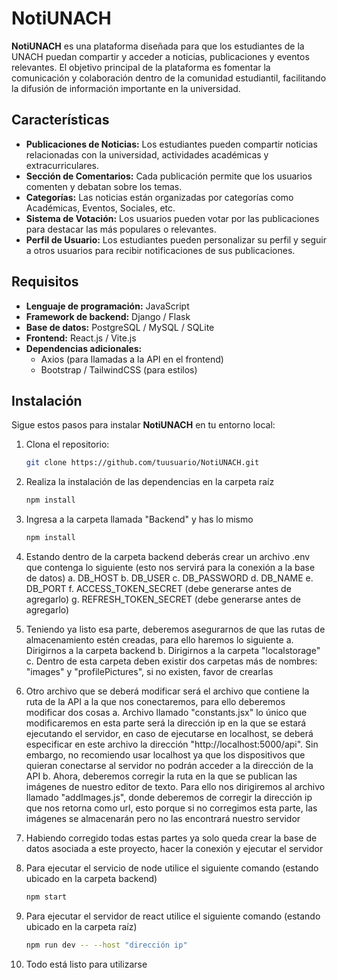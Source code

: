 # NotiUNACH

**NotiUNACH** es una plataforma diseñada para que los estudiantes de la UNACH puedan compartir y acceder a noticias, publicaciones y eventos relevantes. El objetivo principal de la plataforma es fomentar la comunicación y colaboración dentro de la comunidad estudiantil, facilitando la difusión de información importante en la universidad.

## Características

- **Publicaciones de Noticias:** Los estudiantes pueden compartir noticias relacionadas con la universidad, actividades académicas y extracurriculares.
- **Sección de Comentarios:** Cada publicación permite que los usuarios comenten y debatan sobre los temas.
- **Categorías:** Las noticias están organizadas por categorías como Académicas, Eventos, Sociales, etc.
- **Sistema de Votación:** Los usuarios pueden votar por las publicaciones para destacar las más populares o relevantes.
- **Perfil de Usuario:** Los estudiantes pueden personalizar su perfil y seguir a otros usuarios para recibir notificaciones de sus publicaciones.

## Requisitos

- **Lenguaje de programación:** JavaScript
- **Framework de backend:** Django / Flask
- **Base de datos:** PostgreSQL / MySQL / SQLite
- **Frontend:** React.js / Vite.js
- **Dependencias adicionales:** 
  - Axios (para llamadas a la API en el frontend)
  - Bootstrap / TailwindCSS (para estilos)

## Instalación

Sigue estos pasos para instalar **NotiUNACH** en tu entorno local:

1. Clona el repositorio:

   ```bash
   git clone https://github.com/tuusuario/NotiUNACH.git
2. Realiza la instalación de las dependencias en la carpeta raíz 
   ```bash
   npm install
3. Ingresa a la carpeta llamada "Backend" y has lo mismo
   ```bash
   npm install
4. Estando dentro de la carpeta backend deberás crear un archivo .env que contenga lo siguiente (esto nos servirá para la conexión a la base de datos)
   a. DB_HOST
   b. DB_USER
   c. DB_PASSWORD
   d. DB_NAME
   e. DB_PORT
   f. ACCESS_TOKEN_SECRET (debe generarse antes de agregarlo)
   g. REFRESH_TOKEN_SECRET (debe generarse antes de agregarlo)
5. Teniendo ya listo esa parte, deberemos asegurarnos de que las rutas de almacenamiento estén creadas, para ello haremos lo siguiente
   a. Dirigirnos a la carpeta backend
   b. Dirigirnos a la carpeta "localstorage"
   c. Dentro de esta carpeta deben existir dos carpetas más de nombres: "images" y "profilePictures", si no existen, favor de crearlas
6. Otro archivo que se deberá modificar será el archivo que contiene la ruta de la API a la que nos conectaremos, para ello deberemos modificar dos cosas
   a. Archivo llamado "constants.jsx" lo único que modificaremos en esta parte será la dirección ip en la que se estará ejecutando el servidor, en caso de ejecutarse en localhost, se deberá especificar en este archivo la dirección "http://localhost:5000/api". Sin embargo, no recomiendo usar localhost ya que los dispositivos que quieran conectarse al servidor no podrán acceder a la dirección de la API
   b. Ahora, deberemos corregir la ruta en la que se publican las imágenes de nuestro editor de texto. Para ello nos dirigiremos al archivo llamado "addImages.js", donde deberemos de corregir la dirección ip que nos retorna como url, esto porque si no corregimos esta parte, las imágenes se almacenarán pero no las encontrará nuestro servidor
7. Habiendo corregido todas estas partes ya solo queda crear la base de datos asociada a este proyecto, hacer la conexión y ejecutar el servidor
8. Para ejecutar el servicio de node utilice el siguiente comando (estando ubicado en la carpeta backend)
     ```bash
     npm start
9. Para ejecutar el servidor de react utilice el siguiente comando (estando ubicado en la carpeta raíz)
    ```bash
    npm run dev -- --host "dirección ip"
10. Todo está listo para utilizarse
